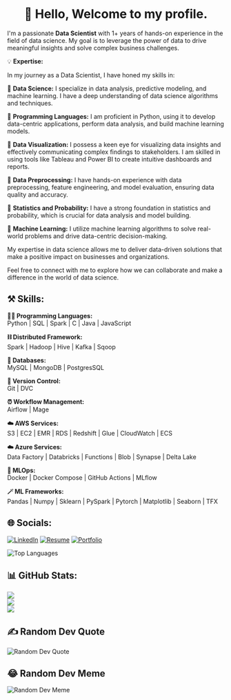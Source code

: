 <h1 align="center">🎉 Hello, Welcome to my profile.</h1>

I'm a passionate <b>Data Scientist</b> with 1+ years of hands-on experience in the field of data science. My goal is to leverage the power of data to drive meaningful insights and solve complex business challenges.

💡 **Expertise:**

In my journey as a Data Scientist, I have honed my skills in:

🔹 **Data Science:** I specialize in data analysis, predictive modeling, and machine learning. I have a deep understanding of data science algorithms and techniques.

🔹 **Programming Languages:** I am proficient in Python, using it to develop data-centric applications, perform data analysis, and build machine learning models.

🔹 **Data Visualization:** I possess a keen eye for visualizing data insights and effectively communicating complex findings to stakeholders. I am skilled in using tools like Tableau and Power BI to create intuitive dashboards and reports.

🔹 **Data Preprocessing:** I have hands-on experience with data preprocessing, feature engineering, and model evaluation, ensuring data quality and accuracy.

🔹 **Statistics and Probability:** I have a strong foundation in statistics and probability, which is crucial for data analysis and model building.

🔹 **Machine Learning:** I utilize machine learning algorithms to solve real-world problems and drive data-centric decision-making.

My expertise in data science allows me to deliver data-driven solutions that make a positive impact on businesses and organizations.

Feel free to connect with me to explore how we can collaborate and make a difference in the world of data science.

## ⚒️ Skills:

<b> 🧑‍💻 Programming Languages: </b><br>
Python | SQL | Spark | C | Java | JavaScript

<b> ⛓️ Distributed Framework: </b><br>
Spark | Hadoop | Hive | Kafka | Sqoop

<b> 💾 Databases: </b><br>
MySQL | MongoDB | PostgresSQL

<b> 🧬 Version Control: </b><br>
Git | DVC 

<b> ⏰ Workflow Management: </b><br>
Airflow | Mage

<b> ☁️ AWS Services: </b> <br>
S3 | EC2 | EMR | RDS | Redshift | Glue | CloudWatch | ECS

<b> ☁️ Azure Services: </b><br>
Data Factory | Databricks | Functions | Blob | Synapse | Delta Lake

<b> 🚀 MLOps: </b><br>
Docker | Docker Compose | GitHub Actions | MLflow

<b> 🪄 ML Frameworks: </b><br>
Pandas | Numpy | Sklearn | PySpark | Pytorch | Matplotlib | Seaborn | TFX

## 🌐 Socials:
[![LinkedIn](https://img.shields.io/badge/LinkedIn-%230077B5.svg?logo=linkedin&logoColor=white)](https://www.linkedin.com/in/abhijit-rajkumar-50b641213/)
[![Resume](https://img.shields.io/badge/Resume-%230077B5.svg?logo=resume&logoColor=white)](https://drive.google.com/file/d/1-1xWQ1xkKOkEI6DWvWy0JowTCNC_39DK/view?usp=sharin)
[![Portfolio](https://img.shields.io/badge/Portfolio-%230077B5.svg?logo=portfolio&logoColor=white)](https://abhijit1102.github.io/)

![Top Languages](https://github-readme-stats.vercel.app/api/top-langs/?username=Abhijit1102&theme=random&hide_border=false&include_all_commits=false&count_private=false&layout=compact)

## 📊 GitHub Stats:
![](https://github-readme-stats.vercel.app/api?username=Abhijit1102&theme=random&hide_border=false&include_all_commits=false&count_private=false)<br/>
![](https://github-readme-streak-stats.herokuapp.com/?user=Abhijit1102&theme=random&hide_border=false)<br/>
![](https://github-readme-stats.vercel.app/api/top-langs/?username=Abhijit1102&theme=random&hide_border=false&include_all_commits=false&count_private=false&layout=compact)

## ✍️ Random Dev Quote
![Random Dev Quote](https://quotes-github-readme.vercel.app/api?type=horizontal&theme=random)

## 😂 Random Dev Meme
![Random Dev Meme](https://randommeme-five.vercel.app/)
